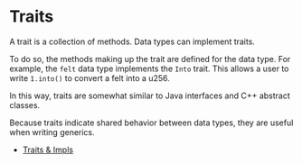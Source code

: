 # Traits

A trait is a collection of methods.
Data types can implement traits.

To do so, the methods making up the trait are defined for the data type.
For example, the `felt` data type implements the `Into` trait. This allows a user to write `1.into()` to convert a felt into a u256.

In this way, traits are somewhat similar to Java interfaces and C++ abstract classes.

Because traits indicate shared behavior between data types, they are useful when writing generics.

- [Traits & Impls](https://cairo-book.github.io/ch07-02-traits-in-cairo.html)
